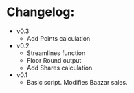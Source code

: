 # Changelog:
* v0.3
  * Add Points calculation
* v0.2
  * Streamlines function
  * Floor Round output
  * Add Shares calculation
* v0.1
  * Basic script. Modifies Baazar sales.
  
